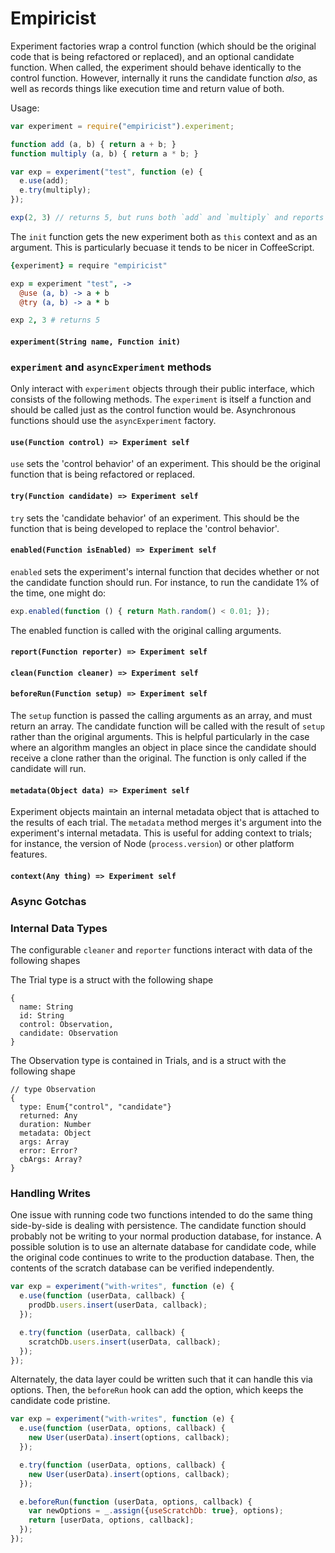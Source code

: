 # Empiricist

Experiment factories wrap a control function (which should be the original code that is being refactored or replaced), and an optional candidate function. When called, the experiment should behave identically to the control function. However, internally it runs the candidate function *also*, as well as records things like execution time and return value of both.

Usage:

```js
var experiment = require("empiricist").experiment;

function add (a, b) { return a + b; }
function multiply (a, b) { return a * b; }

var exp = experiment("test", function (e) {
  e.use(add);
  e.try(multiply);
});

exp(2, 3) // returns 5, but runs both `add` and `multiply` and reports info on them

```

The `init` function gets the new experiment both as `this` context and as an argument. This is particularly becuase it tends to be nicer in CoffeeScript.

```coffeescript
{experiment} = require "empiricist"

exp = experiment "test", ->
  @use (a, b) -> a + b
  @try (a, b) -> a * b

exp 2, 3 # returns 5

```

#### `experiment(String name, Function init)`




### `experiment` and `asyncExperiment` methods

Only interact with `experiment` objects through their public interface, which consists of the following methods. The `experiment` is itself a function and should be called just as the control function would be. Asynchronous functions should use the `asyncExperiment` factory.

#### `use(Function control) => Experiment self`
`use` sets the 'control behavior' of an experiment. This should be the original function that is being refactored or replaced.

#### `try(Function candidate) => Experiment self`
`try` sets the 'candidate behavior' of an experiment. This should be the function that is being developed to replace the 'control behavior'.

#### `enabled(Function isEnabled) => Experiment self`
`enabled` sets the experiment's internal function that decides whether or not the candidate function should run. For instance, to run the candidate 1% of the time, one might do:

```js
exp.enabled(function () { return Math.random() < 0.01; });
```

The enabled function is called with the original calling arguments. 

#### `report(Function reporter) => Experiment self`

#### `clean(Function cleaner) => Experiment self`

#### `beforeRun(Function setup) => Experiment self`
The `setup` function is passed the calling arguments as an array, and must return an array. The candidate function will be called with the result of `setup` rather than the original arguments. This is helpful particularly in the case where an algorithm mangles an object in place since the candidate should receive a clone rather than the original. The function is only called if the candidate will run.

#### `metadata(Object data) => Experiment self`
Experiment objects maintain an internal metadata object that is attached to the results of each trial. The `metadata` method merges it's argument into the experiment's internal metadata. This is useful for adding context to trials; for instance, the version of Node (`process.version`) or other platform features.

#### `context(Any thing) => Experiment self`


### Async Gotchas



### Internal Data Types

The configurable `cleaner` and `reporter` functions interact with data of the following shapes

The Trial type is a struct with the following shape

```
{
  name: String
  id: String
  control: Observation,
  candidate: Observation
}
```

The Observation type is contained in Trials, and is a struct with the following shape

```
// type Observation
{
  type: Enum{"control", "candidate"}
  returned: Any
  duration: Number
  metadata: Object
  args: Array
  error: Error?
  cbArgs: Array?
}
```

### Handling Writes

One issue with running code two functions intended to do the same thing side-by-side is dealing with persistence. The candidate function should probably not be writing to your normal production database, for instance. A possible solution is to use an alternate database for candidate code, while the original code continues to write to the production database. Then, the contents of the scratch database can be verified independently.

```js
var exp = experiment("with-writes", function (e) {
  e.use(function (userData, callback) {
    prodDb.users.insert(userData, callback);
  });

  e.try(function (userData, callback) {
    scratchDb.users.insert(userData, callback);
  });
});
```

Alternately, the data layer could be written such that it can handle this via options. Then, the `beforeRun` hook can add the option, which keeps the candidate code pristine.

```js
var exp = experiment("with-writes", function (e) {
  e.use(function (userData, options, callback) {
    new User(userData).insert(options, callback);
  });

  e.try(function (userData, options, callback) {
    new User(userData).insert(options, callback);
  });

  e.beforeRun(function (userData, options, callback) {
    var newOptions = _.assign({useScratchDb: true}, options);
    return [userData, options, callback];
  });
});
```
